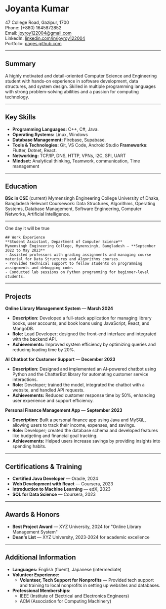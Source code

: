 # Joyanta Kumar
47 College Road, Gazipur, 1700  
Phone: (+880) 1645872852  
Email: joyroy122004@gmail.com  
LinkedIn: [linkedin.com/in/joyroy122004](https://linkedin.com/in/joyroy122004)  
Portfolio: [pages.github.com](github.com/joyanta-kumar)

---

## Summary  
A highly motivated and detail-oriented Computer Science and Engineering student with hands-on experience in software development, data structures, and system design. Skilled in multiple programming languages with strong problem-solving abilities and a passion for computing technology.

---

## Key Skills
- **Programming Languages:** C++, C#, Java.
- **Operating Systems:** Linux, Windows
- **Database Management:** Firebase, Supabase.
- **Tools & Technologies:** Git, VS Code, Android Studio
**Frameworks:** Flutter, Dotnet, React.
- **Networking:** TCP/IP, DNS, HTTP, VPNs, I2C, SPI, UART
- **Mindset:** Analytical thinking, Teamwork, communication, Time management

---

## Education  
**BSc in CSE** (current)
Mymensingh Engineering College
University of Dhaka, Bangladesh
Relevant Coursework: Data Structures, Algorithms, Operating Systems, Database Management, Software Engineering, Computer Networks, Artificial Intelligence.

---
One day it will be true
```
## Work Experience  
**Student Assistant, Department of Computer Science**  
Mymensingh Engineering College, Mymensingh, Bangladesh — **September 2022 to May 2023**  
- Assisted professors with grading assignments and managing course material for Data Structures and Algorithms courses.
- Provided technical support to fellow students on programming assignments and debugging code.
- Conducted lab sessions on Python programming for beginner-level students.
```
---

## Projects  
**Online Library Management System** — **March 2024**  
- **Description:** Developed a full-stack application for managing library books, user accounts, and book loans using JavaScript, React, and MongoDB.
- **Role:** Lead Developer; designed the front-end interface and integrated with the backend API.
- **Achievements:** Improved system efficiency by optimizing queries and reducing loading time by 20%.

**AI Chatbot for Customer Support** — **December 2023**  
- **Description:** Designed and implemented an AI-powered chatbot using Python and the ChatterBot library for automating customer service interactions.
- **Role:** Developer; trained the model, integrated the chatbot with a website, and handled API requests.
- **Achievements:** Reduced customer response time by 50%, enhancing user experience and support efficiency.

**Personal Finance Management App** — **September 2023**  
- **Description:** Built a personal finance app using Java and MySQL, allowing users to track their income, expenses, and savings.
- **Role:** Developer; created the database schema and developed features like budgeting and financial goal tracking.
- **Achievements:** Helped users increase savings by providing insights into spending habits.

---

## Certifications & Training
- **Certified Java Developer** — Oracle, 2024
- **Web Development with React** — Coursera, 2023
- **Introduction to Machine Learning** — edX, 2023
- **SQL for Data Science** — Coursera, 2023

---

## Awards & Honors
- **Best Project Award** — XYZ University, 2024 for "Online Library Management System"
- **Dean's List** — XYZ University, 2023-2024 for academic excellence

---

## Additional Information
- **Languages:** English (fluent), Japanese (intermediate)
- **Volunteer Experience:**  
  - **Volunteer, Tech Support for Nonprofits** — Provided tech support and training to local nonprofits in setting up websites and databases.
- **Professional Memberships:**  
  - IEEE (Institute of Electrical and Electronics Engineers)  
  - ACM (Association for Computing Machinery)

